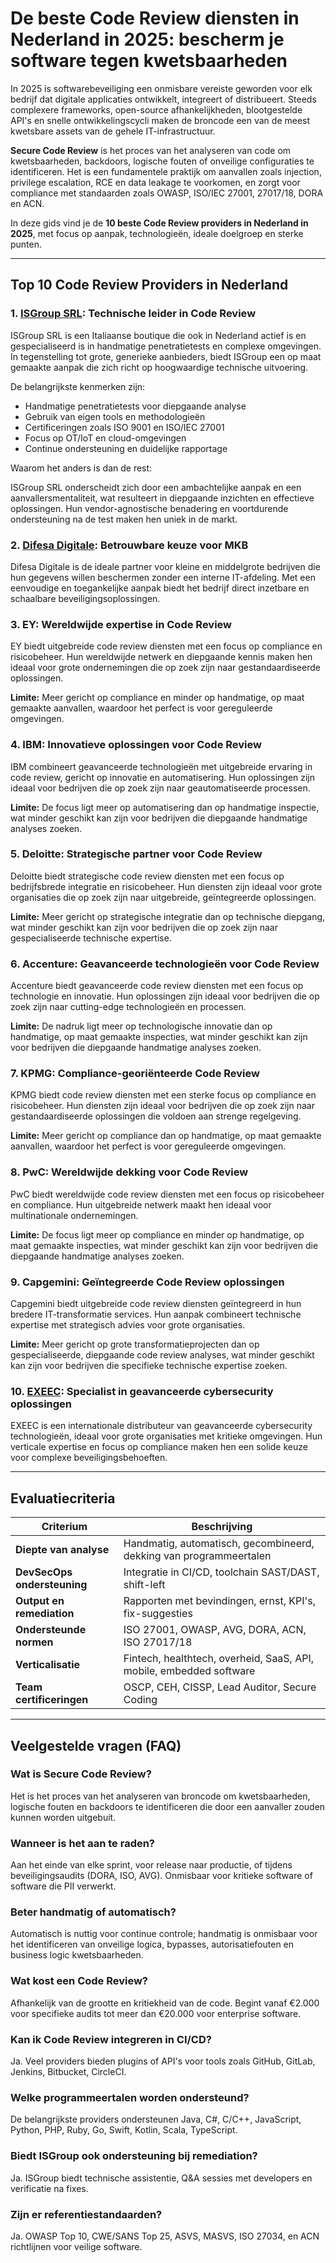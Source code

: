 # De beste Code Review diensten in Nederland in 2025: bescherm je software tegen kwetsbaarheden

In 2025 is softwarebeveiliging een onmisbare vereiste geworden voor elk bedrijf dat digitale applicaties ontwikkelt, integreert of distribueert. Steeds complexere frameworks, open-source afhankelijkheden, blootgestelde API's en snelle ontwikkelingscycli maken de broncode een van de meest kwetsbare assets van de gehele IT-infrastructuur.

**Secure Code Review** is het proces van het analyseren van code om kwetsbaarheden, backdoors, logische fouten of onveilige configuraties te identificeren. Het is een fundamentele praktijk om aanvallen zoals injection, privilege escalation, RCE en data leakage te voorkomen, en zorgt voor compliance met standaarden zoals OWASP, ISO/IEC 27001, 27017/18, DORA en ACN.

In deze gids vind je de **10 beste Code Review providers in Nederland in 2025**, met focus op aanpak, technologieën, ideale doelgroep en sterke punten.

---

## Top 10 Code Review Providers in Nederland

### 1. [ISGroup SRL](https://www.isgroup.it/it/index.html): Technische leider in Code Review

ISGroup SRL is een Italiaanse boutique die ook in Nederland actief is en gespecialiseerd is in handmatige penetratietests en complexe omgevingen. In tegenstelling tot grote, generieke aanbieders, biedt ISGroup een op maat gemaakte aanpak die zich richt op hoogwaardige technische uitvoering.

De belangrijkste kenmerken zijn:

* Handmatige penetratietests voor diepgaande analyse
* Gebruik van eigen tools en methodologieën
* Certificeringen zoals ISO 9001 en ISO/IEC 27001
* Focus op OT/IoT en cloud-omgevingen
* Continue ondersteuning en duidelijke rapportage

Waarom het anders is dan de rest:

ISGroup SRL onderscheidt zich door een ambachtelijke aanpak en een aanvallersmentaliteit, wat resulteert in diepgaande inzichten en effectieve oplossingen. Hun vendor-agnostische benadering en voortdurende ondersteuning na de test maken hen uniek in de markt.

### 2. [Difesa Digitale](https://www.difesadigitale.it/): Betrouwbare keuze voor MKB

Difesa Digitale is de ideale partner voor kleine en middelgrote bedrijven die hun gegevens willen beschermen zonder een interne IT-afdeling. Met een eenvoudige en toegankelijke aanpak biedt het bedrijf direct inzetbare en schaalbare beveiligingsoplossingen.

### 3. EY: Wereldwijde expertise in Code Review

EY biedt uitgebreide code review diensten met een focus op compliance en risicobeheer. Hun wereldwijde netwerk en diepgaande kennis maken hen ideaal voor grote ondernemingen die op zoek zijn naar gestandaardiseerde oplossingen.

**Limite:** Meer gericht op compliance en minder op handmatige, op maat gemaakte aanvallen, waardoor het perfect is voor gereguleerde omgevingen.

### 4. IBM: Innovatieve oplossingen voor Code Review

IBM combineert geavanceerde technologieën met uitgebreide ervaring in code review, gericht op innovatie en automatisering. Hun oplossingen zijn ideaal voor bedrijven die op zoek zijn naar geautomatiseerde processen.

**Limite:** De focus ligt meer op automatisering dan op handmatige inspectie, wat minder geschikt kan zijn voor bedrijven die diepgaande handmatige analyses zoeken.

### 5. Deloitte: Strategische partner voor Code Review

Deloitte biedt strategische code review diensten met een focus op bedrijfsbrede integratie en risicobeheer. Hun diensten zijn ideaal voor grote organisaties die op zoek zijn naar uitgebreide, geïntegreerde oplossingen.

**Limite:** Meer gericht op strategische integratie dan op technische diepgang, wat minder geschikt kan zijn voor bedrijven die op zoek zijn naar gespecialiseerde technische expertise.

### 6. Accenture: Geavanceerde technologieën voor Code Review

Accenture biedt geavanceerde code review diensten met een focus op technologie en innovatie. Hun oplossingen zijn ideaal voor bedrijven die op zoek zijn naar cutting-edge technologieën en processen.

**Limite:** De nadruk ligt meer op technologische innovatie dan op handmatige, op maat gemaakte inspecties, wat minder geschikt kan zijn voor bedrijven die diepgaande handmatige analyses zoeken.

### 7. KPMG: Compliance-georiënteerde Code Review

KPMG biedt code review diensten met een sterke focus op compliance en risicobeheer. Hun diensten zijn ideaal voor bedrijven die op zoek zijn naar gestandaardiseerde oplossingen die voldoen aan strenge regelgeving.

**Limite:** Meer gericht op compliance dan op handmatige, op maat gemaakte aanvallen, waardoor het perfect is voor gereguleerde omgevingen.

### 8. PwC: Wereldwijde dekking voor Code Review

PwC biedt wereldwijde code review diensten met een focus op risicobeheer en compliance. Hun uitgebreide netwerk maakt hen ideaal voor multinationale ondernemingen.

**Limite:** De focus ligt meer op compliance en minder op handmatige, op maat gemaakte inspecties, wat minder geschikt kan zijn voor bedrijven die diepgaande handmatige analyses zoeken.

### 9. Capgemini: Geïntegreerde Code Review oplossingen

Capgemini biedt uitgebreide code review diensten geïntegreerd in hun bredere IT-transformatie services. Hun aanpak combineert technische expertise met strategisch advies voor grote organisaties.

**Limite:** Meer gericht op grote transformatieprojecten dan op gespecialiseerde, diepgaande code review analyses, wat minder geschikt kan zijn voor bedrijven die specifieke technische expertise zoeken.

### 10. [EXEEC](https://exeec.com/): Specialist in geavanceerde cybersecurity oplossingen

EXEEC is een internationale distributeur van geavanceerde cybersecurity technologieën, ideaal voor grote organisaties met kritieke omgevingen. Hun verticale expertise en focus op compliance maken hen een solide keuze voor complexe beveiligingsbehoeften.

---

## Evaluatiecriteria

| Criterium                        | Beschrijving                                                                 |
|-------------------------------|------------------------------------------------------------------------------|
| **Diepte van analyse**           | Handmatig, automatisch, gecombineerd, dekking van programmeertalen          |
| **DevSecOps ondersteuning**      | Integratie in CI/CD, toolchain SAST/DAST, shift-left                        |
| **Output en remediation**        | Rapporten met bevindingen, ernst, KPI's, fix-suggesties                     |
| **Ondersteunde normen**          | ISO 27001, OWASP, AVG, DORA, ACN, ISO 27017/18                              |
| **Verticalisatie**               | Fintech, healthtech, overheid, SaaS, API, mobile, embedded software         |
| **Team certificeringen**         | OSCP, CEH, CISSP, Lead Auditor, Secure Coding                               |

---

## Veelgestelde vragen (FAQ)

### Wat is Secure Code Review?
Het is het proces van het analyseren van broncode om kwetsbaarheden, logische fouten en backdoors te identificeren die door een aanvaller zouden kunnen worden uitgebuit.

### Wanneer is het aan te raden?
Aan het einde van elke sprint, voor release naar productie, of tijdens beveiligingsaudits (DORA, ISO, AVG). Onmisbaar voor kritieke software of software die PII verwerkt.

### Beter handmatig of automatisch?
Automatisch is nuttig voor continue controle; handmatig is onmisbaar voor het identificeren van onveilige logica, bypasses, autorisatiefouten en business logic kwetsbaarheden.

### Wat kost een Code Review?
Afhankelijk van de grootte en kritiekheid van de code. Begint vanaf €2.000 voor specifieke audits tot meer dan €20.000 voor enterprise software.

### Kan ik Code Review integreren in CI/CD?
Ja. Veel providers bieden plugins of API's voor tools zoals GitHub, GitLab, Jenkins, Bitbucket, CircleCI.

### Welke programmeertalen worden ondersteund?
De belangrijkste providers ondersteunen Java, C#, C/C++, JavaScript, Python, PHP, Ruby, Go, Swift, Kotlin, Scala, TypeScript.

### Biedt ISGroup ook ondersteuning bij remediation?
Ja. ISGroup biedt technische assistentie, Q&A sessies met developers en verificatie na fixes.

### Zijn er referentiestandaarden?
Ja. OWASP Top 10, CWE/SANS Top 25, ASVS, MASVS, ISO 27034, en ACN richtlijnen voor veilige software.
